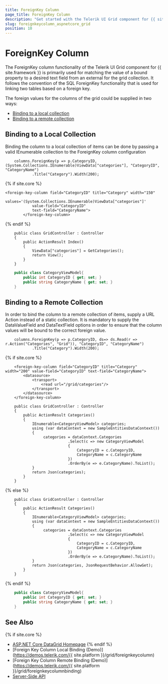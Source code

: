 ```yaml
---
title: ForeignKey Column
page_title: ForeignKey Column
description: "Get started with the Telerik UI Grid component for {{ site.framework }} and learn how to set up the ForeignKey column."
slug: foreignkeycolumn_aspnetcore_grid
position: 10
---
```


# ForeignKey Column

The ForeignKey column functionality of the Telerik UI Grid component for {{ site.framework }} is primarily used for matching the value of a bound property to a desired text field from an external for the grid collection. It follows the convention of the SQL ForeignKey functionality that is used for linking two tables based on a foreign key.

The foreign values for the columns of the grid could be supplied in two ways:

* [Binding to a local collection](#binding-to-a-local-collection)
* [Binding to a remote collection](#binding-to-a-remote-collection)

## Binding to a Local Collection

Binding the column to a local collection of items can be done by passing a valid IEnumerable collection to the ForeignKey column configuration

```HtmlHelper
    columns.ForeignKey(p => p.CategoryID, (System.Collections.IEnumerable)ViewData["categories"], "CategoryID", "CategoryName")
            .Title("Category").Width(200);
```
{% if site.core %}
```TagHelper
<foreign-key-column field="CategoryID" title="Category" width="150"
            values='(System.Collections.IEnumerable)ViewData["categories"]' 
            value-field="CategoryID" 
            text-field="CategoryName">
        </foreign-key-column>
```
{% endif %}
```Controller
    public class GridController : Controller
    {
        public ActionResult Index()
        {
            ViewData["categories"] = GetCategories();
            return View();
        }
    }
```
```C# ForeignKeyModel
    public class CategoryViewModel{
        public int CategoryID { get; set; }
        public string CategoryName { get; set; }
    }
```

## Binding to a Remote Collection

In order to bind the column to a remote collection of items, supply a URL Action instead of a static collection. It is mandatory to supply the DataValueField and DataTextField options in order to ensure that the column values will be bound to the correct foreign value. 

```HtmlHelper
    columns.ForeignKey(p => p.CategoryID, ds=> ds.Read(r => r.Action("Categories", "Grid")), "CategoryID", "CategoryName")
            .Title("Category").Width(200);
```
{% if site.core %}
```TagHelper
    <foreign-key-column field="CategoryID" title="Category" width="200" value-field="CategoryID" text-field="CategoryName">
        <datasource>
            <transport>
                <read url="/grid/categories"/>
            </transport>
        </datasource>
    </foreign-key-column>
```
```Controller
    public class GridController : Controller
    {
        public ActionResult Categories()
        {
            IEnumerable<CategoryViewModel> categories;
            using (var dataContext = new SampleEntitiesDataContext())
            {
                 categories = dataContext.Categories
                            .Select(c => new CategoryViewModel
                            {
                                CategoryID = c.CategoryID,
                                CategoryName = c.CategoryName
                            })
                            .OrderBy(e => e.CategoryName).ToList();
            }
            return Json(categories);
        }
    }
```
{% else %}
```Controller
    public class GridController : Controller
    {
        public ActionResult Categories()
        {
            IEnumerable<CategoryViewModel> categories;
            using (var dataContext = new SampleEntitiesDataContext())
            {
                 categories = dataContext.Categories
                            .Select(c => new CategoryViewModel
                            {
                                CategoryID = c.CategoryID,
                                CategoryName = c.CategoryName
                            })
                            .OrderBy(e => e.CategoryName).ToList();
            }
            return Json(categories, JsonRequestBehavior.AllowGet);
        }
    }
```
{% endif %}

```C# ForeignKeyModel
    public class CategoryViewModel{
        public int CategoryID { get; set; }
        public string CategoryName { get; set; }
    }
```
## See Also

{% if site.core %}
* [ASP.NET Core DataGrid Homepage](https://www.telerik.com/aspnet-core-ui/grid)
{% endif %}
* [Foreign Key Column Local Binding (Demo)](https://demos.telerik.com/{{ site.platform }}/grid/foreignkeycolumn)
* [Foreign Key Column Remote Binding (Demo)](https://demos.telerik.com/{{ site.platform }}/grid/foreignkeycolumnbinding)
* [Server-Side API](/api/grid)
